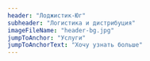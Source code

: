 ```yaml
---
header: "Лоджистик-Юг"
subheader: "Логистика и дистрибуция"
imageFileName: "header-bg.jpg"
jumpToAnchor: "Услуги"
jumpToAnchorText: "Хочу узнать больше"
---
```

